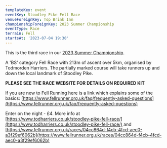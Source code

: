 ```yaml
---
templateKey: event
eventKey: Stoodley Pike Fell Race
venueForeignKey: Top Brink Inn
championshipForeignKey: 2023 Summer Championship
eventType: Race
terrain: Fell
startsAt: '2023-07-04 19:30'
---
```

This is the third race in our [2023 Summer Championship](/championships/2023-summer-championship/).

A 'BS' category Fell Race with 213m of ascent over 5km, organised by Todmorden Harriers. 
The partially marked course will take runners up and down the local landmark of Stoodley Pike.

**PLEASE SEE THE RACE WEBSITE FOR DETAILS ON REQUIRED KIT**

If you are new to Fell Running here is a link which explains some of the basics:
[https://www.fellrunner.org.uk/faq/frequently-asked-questions](https://www.fellrunner.org.uk/faq/frequently-asked-questions)

Enter on the night - £4. More info at [https://www.todharriers.co.uk/stoodley-pike-fell-race/](https://www.todharriers.co.uk/stoodley-pike-fell-race/) and [https://www.fellrunner.org.uk/races/04cc864d-f4cb-4fcd-aec0-a3f29ef6062b](https://www.fellrunner.org.uk/races/04cc864d-f4cb-4fcd-aec0-a3f29ef6062b)
